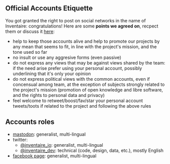 <!-- LANG:EN, title="Social Network Guidelines "-->

## Official Accounts Etiquette
You got granted the right to post on social networks in the name of Inventaire: congratulations!
Here are some **points we agreed  on**, recpect them or discuss it [here]():
- help to keep those accounts alive and help to promote our projects by any mean that seems to fit, in line with the project's mission, and the tone used so far
- no insult or use any aggresive forms (even passive)
- do not express any views that may be against views shared by the team: if the need arise prefer using your personal account, possibly underlining that it's only your opinion
- do not express political views with the common accounts, even if concensual among team, at the exception of subjects strongly related to the project's mission (promotion of open knowledge and libre software, and the rights to personal data and privacy)
- feel welcome to retweet/boost/fav/star your personal account tweets/toots if related to the project and following the above rules

## Accounts roles
* [mastodon](https://mamot.fr/@inventaire): generalist, multi-lingual
* twitter:
  * [@inventaire_io](http://twitter.com/inventaire_io): generalist, multi-lingual
  * [@inventaire_dev](http://twitter.com/inventaire_dev): technical (code, design, data, etc.), mostly English
* [facebook page](http://facebook.com/inventaire.io/): generalist, multi-lingual
